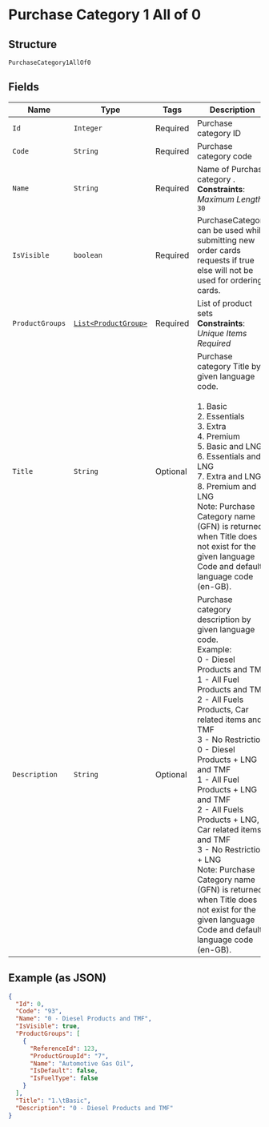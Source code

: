 
# Purchase Category 1 All of 0

## Structure

`PurchaseCategory1AllOf0`

## Fields

| Name | Type | Tags | Description | Getter | Setter |
|  --- | --- | --- | --- | --- | --- |
| `Id` | `Integer` | Required | Purchase category ID | Integer getId() | setId(Integer id) |
| `Code` | `String` | Required | Purchase category code | String getCode() | setCode(String code) |
| `Name` | `String` | Required | Name of Purchase category .<br>**Constraints**: *Maximum Length*: `30` | String getName() | setName(String name) |
| `IsVisible` | `boolean` | Required | PurchaseCategory can be used while submitting new order cards requests if true else will not be used for ordering cards. | boolean getIsVisible() | setIsVisible(boolean isVisible) |
| `ProductGroups` | [`List<ProductGroup>`](../../doc/models/product-group.md) | Required | List of product sets<br>**Constraints**: *Unique Items Required* | List<ProductGroup> getProductGroups() | setProductGroups(List<ProductGroup> productGroups) |
| `Title` | `String` | Optional | Purchase category Title by given language code.<br><br>1. Basic<br>2. Essentials<br>3. Extra<br>4. Premium<br>5. Basic and LNG<br>6. Essentials and LNG<br>7. Extra and LNG<br>8. Premium and LNG<br>   Note: Purchase Category name (GFN) is returned when Title does not exist for the given language Code and default language code (en-GB). | String getTitle() | setTitle(String title) |
| `Description` | `String` | Optional | Purchase category description by given language code.<br>Example:<br>0 - Diesel Products and TMF<br>1 - All Fuel Products and TMF<br>2 - All Fuels Products, Car related items and TMF<br>3 - No Restriction<br>0 - Diesel Products + LNG and TMF<br>1 - All Fuel Products + LNG and TMF<br>2 - All Fuels Products + LNG, Car related items and TMF<br>3 - No Restriction + LNG<br>Note: Purchase Category name (GFN) is returned when Title does not exist for the given language Code and default language code (en-GB). | String getDescription() | setDescription(String description) |

## Example (as JSON)

```json
{
  "Id": 0,
  "Code": "93",
  "Name": "0 - Diesel Products and TMF",
  "IsVisible": true,
  "ProductGroups": [
    {
      "ReferenceId": 123,
      "ProductGroupId": "7",
      "Name": "Automotive Gas Oil",
      "IsDefault": false,
      "IsFuelType": false
    }
  ],
  "Title": "1.\tBasic",
  "Description": "0 - Diesel Products and TMF"
}
```

